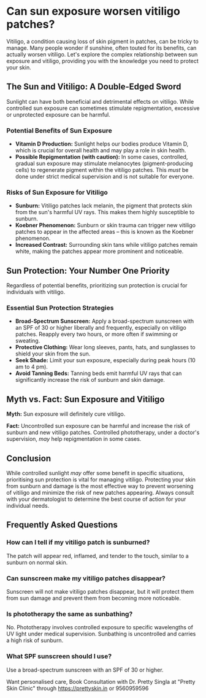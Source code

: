 # Can sun exposure worsen vitiligo patches?

Vitiligo, a condition causing loss of skin pigment in patches, can be tricky to manage. Many people wonder if sunshine, often touted for its benefits, can actually worsen vitiligo. Let's explore the complex relationship between sun exposure and vitiligo, providing you with the knowledge you need to protect your skin.

## The Sun and Vitiligo: A Double-Edged Sword

Sunlight can have both beneficial and detrimental effects on vitiligo. While controlled sun exposure can sometimes stimulate repigmentation, excessive or unprotected exposure can be harmful.

### Potential Benefits of Sun Exposure

*   **Vitamin D Production:** Sunlight helps our bodies produce Vitamin D, which is crucial for overall health and may play a role in skin health.
*   **Possible Repigmentation (with caution):** In some cases, controlled, gradual sun exposure may stimulate melanocytes (pigment-producing cells) to regenerate pigment within the vitiligo patches. This *must* be done under strict medical supervision and is not suitable for everyone.

### Risks of Sun Exposure for Vitiligo

*   **Sunburn:** Vitiligo patches lack melanin, the pigment that protects skin from the sun's harmful UV rays. This makes them highly susceptible to sunburn.
*   **Koebner Phenomenon:** Sunburn or skin trauma can trigger new vitiligo patches to appear in the affected areas – this is known as the Koebner phenomenon.
*   **Increased Contrast:** Surrounding skin tans while vitiligo patches remain white, making the patches appear more prominent and noticeable.

## Sun Protection: Your Number One Priority

Regardless of potential benefits, prioritizing sun protection is crucial for individuals with vitiligo.

### Essential Sun Protection Strategies

*   **Broad-Spectrum Sunscreen:** Apply a broad-spectrum sunscreen with an SPF of 30 or higher liberally and frequently, especially on vitiligo patches. Reapply every two hours, or more often if swimming or sweating.
*   **Protective Clothing:** Wear long sleeves, pants, hats, and sunglasses to shield your skin from the sun.
*   **Seek Shade:** Limit your sun exposure, especially during peak hours (10 am to 4 pm).
*   **Avoid Tanning Beds:** Tanning beds emit harmful UV rays that can significantly increase the risk of sunburn and skin damage.

## Myth vs. Fact: Sun Exposure and Vitiligo

**Myth:** Sun exposure will definitely cure vitiligo.

**Fact:** Uncontrolled sun exposure can be harmful and increase the risk of sunburn and new vitiligo patches. Controlled phototherapy, under a doctor's supervision, *may* help repigmentation in some cases.

## Conclusion

While controlled sunlight *may* offer some benefit in specific situations, prioritising sun protection is vital for managing vitiligo. Protecting your skin from sunburn and damage is the most effective way to prevent worsening of vitiligo and minimize the risk of new patches appearing. Always consult with your dermatologist to determine the best course of action for your individual needs.

## Frequently Asked Questions

### How can I tell if my vitiligo patch is sunburned?

The patch will appear red, inflamed, and tender to the touch, similar to a sunburn on normal skin.

### Can sunscreen make my vitiligo patches disappear?

Sunscreen will not make vitiligo patches disappear, but it will protect them from sun damage and prevent them from becoming more noticeable.

### Is phototherapy the same as sunbathing?

No. Phototherapy involves controlled exposure to specific wavelengths of UV light under medical supervision. Sunbathing is uncontrolled and carries a high risk of sunburn.

### What SPF sunscreen should I use?

Use a broad-spectrum sunscreen with an SPF of 30 or higher.

Want personalised care, Book Consultation with Dr. Pretty Singla at "Pretty Skin Clinic" through https://prettyskin.in or 9560959596

